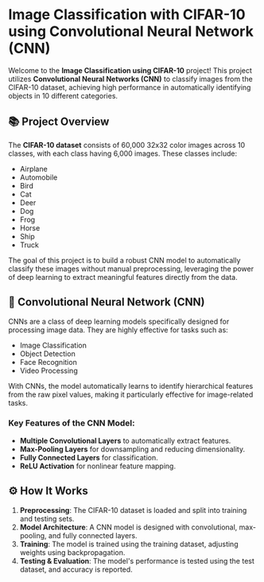 # Image Classification with CIFAR-10 using Convolutional Neural Network (CNN)

Welcome to the **Image Classification using CIFAR-10** project! This project utilizes **Convolutional Neural Networks (CNN)** to classify images from the CIFAR-10 dataset, achieving high performance in automatically identifying objects in 10 different categories.

## 📚 Project Overview

The **CIFAR-10 dataset** consists of 60,000 32x32 color images across 10 classes, with each class having 6,000 images. These classes include:

- Airplane
- Automobile
- Bird
- Cat
- Deer
- Dog
- Frog
- Horse
- Ship
- Truck

The goal of this project is to build a robust CNN model to automatically classify these images without manual preprocessing, leveraging the power of deep learning to extract meaningful features directly from the data.

## 🧠 Convolutional Neural Network (CNN)

CNNs are a class of deep learning models specifically designed for processing image data. They are highly effective for tasks such as:

- Image Classification
- Object Detection
- Face Recognition
- Video Processing

With CNNs, the model automatically learns to identify hierarchical features from the raw pixel values, making it particularly effective for image-related tasks.

### Key Features of the CNN Model:
- **Multiple Convolutional Layers** to automatically extract features.
- **Max-Pooling Layers** for downsampling and reducing dimensionality.
- **Fully Connected Layers** for classification.
- **ReLU Activation** for nonlinear feature mapping.

## ⚙️ How It Works

1. **Preprocessing**: The CIFAR-10 dataset is loaded and split into training and testing sets.
2. **Model Architecture**: A CNN model is designed with convolutional, max-pooling, and fully connected layers.
3. **Training**: The model is trained using the training dataset, adjusting weights using backpropagation.
4. **Testing & Evaluation**: The model's performance is tested using the test dataset, and accuracy is reported.
